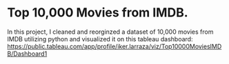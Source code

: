# Top 10,000 Movies from IMDB.
In this project, I cleaned and reorginzed a dataset of 10,000 movies from IMDB utilizing python and visualized it on this tableau dashboard: https://public.tableau.com/app/profile/iker.larraza/viz/Top10000MoviesIMDB/Dashboard1
